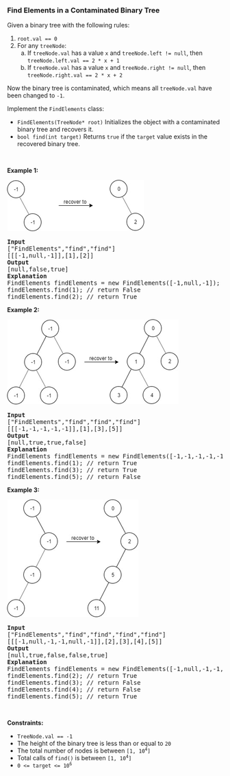 
<h3>Find Elements in a Contaminated Binary Tree</h3>
<div><p>Given a binary tree with the following rules:</p>
<ol>
<li><code>root.val == 0</code></li>
<li>For any <code>treeNode</code>:
	<ol type="a">
<li>If <code>treeNode.val</code> has a value <code>x</code> and <code>treeNode.left != null</code>, then <code>treeNode.left.val == 2 * x + 1</code></li>
<li>If <code>treeNode.val</code> has a value <code>x</code> and <code>treeNode.right != null</code>, then <code>treeNode.right.val == 2 * x + 2</code></li>
</ol>
</li>
</ol>
<p>Now the binary tree is contaminated, which means all <code>treeNode.val</code> have been changed to <code>-1</code>.</p>
<p>Implement the <code>FindElements</code> class:</p>
<ul>
<li><code>FindElements(TreeNode* root)</code> Initializes the object with a contaminated binary tree and recovers it.</li>
<li><code>bool find(int target)</code> Returns <code>true</code> if the <code>target</code> value exists in the recovered binary tree.</li>
</ul>
<p> </p>
<p><strong>Example 1:</strong></p>
<img alt="" src="assets/69998d1e4cad41c8a0b64fc99557ad63.jpg" style="width: 320px; height: 119px;"/>
<pre><strong>Input</strong>
["FindElements","find","find"]
[[[-1,null,-1]],[1],[2]]
<strong>Output</strong>
[null,false,true]
<strong>Explanation</strong>
FindElements findElements = new FindElements([-1,null,-1]); 
findElements.find(1); // return False 
findElements.find(2); // return True </pre>
<p><strong>Example 2:</strong></p>
<img alt="" src="assets/c1054655c09b4984b6e4cc4e16fcc39b.jpg" style="width: 400px; height: 198px;"/>
<pre><strong>Input</strong>
["FindElements","find","find","find"]
[[[-1,-1,-1,-1,-1]],[1],[3],[5]]
<strong>Output</strong>
[null,true,true,false]
<strong>Explanation</strong>
FindElements findElements = new FindElements([-1,-1,-1,-1,-1]);
findElements.find(1); // return True
findElements.find(3); // return True
findElements.find(5); // return False</pre>
<p><strong>Example 3:</strong></p>
<img alt="" src="assets/52850e3283204d6a85f2173047e5f372.jpg" style="width: 306px; height: 274px;"/>
<pre><strong>Input</strong>
["FindElements","find","find","find","find"]
[[[-1,null,-1,-1,null,-1]],[2],[3],[4],[5]]
<strong>Output</strong>
[null,true,false,false,true]
<strong>Explanation</strong>
FindElements findElements = new FindElements([-1,null,-1,-1,null,-1]);
findElements.find(2); // return True
findElements.find(3); // return False
findElements.find(4); // return False
findElements.find(5); // return True
</pre>
<p> </p>
<p><strong>Constraints:</strong></p>
<ul>
<li><code>TreeNode.val == -1</code></li>
<li>The height of the binary tree is less than or equal to <code>20</code></li>
<li>The total number of nodes is between <code>[1, 10<sup>4</sup>]</code></li>
<li>Total calls of <code>find()</code> is between <code>[1, 10<sup>4</sup>]</code></li>
<li><code>0 &lt;= target &lt;= 10<sup>6</sup></code></li>
</ul>
</div>
